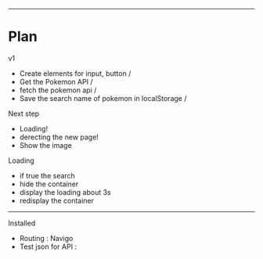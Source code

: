 
---

# Plan
v1
- Create elements for input, button /
- Get the Pokemon API / 
- fetch the pokemon api / 
- Save the search name of pokemon in localStorage /

Next step 

- Loading! 
- derecting the new page!
- Show the image


Loading 

- if true the search 
- hide the container
- display the loading about 3s
- redisplay the container


---



Installed 

- Routing : Navigo 
- Test json for API : 